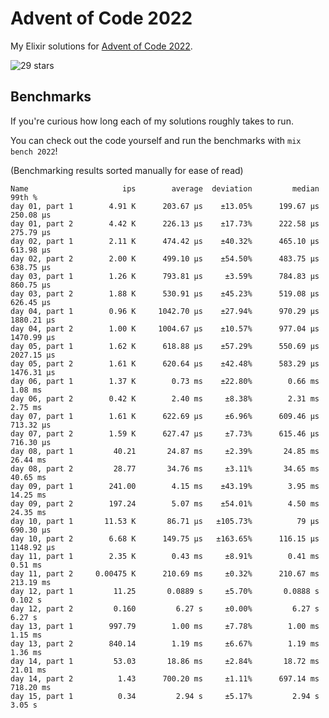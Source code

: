 # Advent of Code 2022

My Elixir solutions for [Advent of Code 2022](https://adventofcode.com/2022).

<!-- stars 2022 start --><img src="https://img.shields.io/badge/2022-29_stars-yellow?style=for-the-badge" alt="29 stars" /><!-- stars 2022 end -->

## Benchmarks

If you're curious how long each of my solutions roughly takes to run.

You can check out the code yourself and run the benchmarks with `mix bench 2022`!

(Benchmarking results sorted manually for ease of read)

```
Name                     ips        average  deviation         median         99th %
day 01, part 1        4.91 K      203.67 μs    ±13.05%      199.67 μs      250.08 μs
day 01, part 2        4.42 K      226.13 μs    ±17.73%      222.58 μs      275.79 μs
day 02, part 1        2.11 K      474.42 μs    ±40.32%      465.10 μs      613.98 μs
day 02, part 2        2.00 K      499.10 μs    ±54.50%      483.75 μs      638.75 μs
day 03, part 1        1.26 K      793.81 μs     ±3.59%      784.83 μs      860.75 μs
day 03, part 2        1.88 K      530.91 μs    ±45.23%      519.08 μs      626.45 μs
day 04, part 1        0.96 K     1042.70 μs    ±27.94%      970.29 μs     1880.21 μs
day 04, part 2        1.00 K     1004.67 μs    ±10.57%      977.04 μs     1470.99 μs
day 05, part 1        1.62 K      618.88 μs    ±57.29%      550.69 μs     2027.15 μs
day 05, part 2        1.61 K      620.64 μs    ±42.48%      583.29 μs     1476.31 μs
day 06, part 1        1.37 K        0.73 ms    ±22.80%        0.66 ms        1.08 ms
day 06, part 2        0.42 K        2.40 ms     ±8.38%        2.31 ms        2.75 ms
day 07, part 1        1.61 K      622.69 μs     ±6.96%      609.46 μs      713.32 μs
day 07, part 2        1.59 K      627.47 μs     ±7.73%      615.46 μs      716.30 μs
day 08, part 1         40.21       24.87 ms     ±2.39%       24.85 ms       26.44 ms
day 08, part 2         28.77       34.76 ms     ±3.11%       34.65 ms       40.65 ms
day 09, part 1        241.00        4.15 ms    ±43.19%        3.95 ms       14.25 ms
day 09, part 2        197.24        5.07 ms    ±54.01%        4.50 ms       24.35 ms
day 10, part 1       11.53 K       86.71 μs   ±105.73%          79 μs      690.30 μs
day 10, part 2        6.68 K      149.75 μs   ±163.65%      116.15 μs     1148.92 μs
day 11, part 1        2.35 K        0.43 ms     ±8.91%        0.41 ms        0.51 ms
day 11, part 2     0.00475 K      210.69 ms     ±0.32%      210.67 ms      213.19 ms
day 12, part 1         11.25       0.0889 s     ±5.70%       0.0888 s        0.102 s
day 12, part 2         0.160         6.27 s     ±0.00%         6.27 s         6.27 s
day 13, part 1        997.79        1.00 ms     ±7.78%        1.00 ms        1.15 ms
day 13, part 2        840.14        1.19 ms     ±6.67%        1.19 ms        1.36 ms
day 14, part 1         53.03       18.86 ms     ±2.84%       18.72 ms       21.01 ms
day 14, part 2          1.43      700.20 ms     ±1.11%      697.14 ms      718.20 ms
day 15, part 1          0.34         2.94 s     ±5.17%         2.94 s         3.05 s
```

